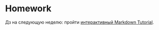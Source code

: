 # Homework

Дз на следующую неделю: пройти [интерактивный Markdown Tutorial](https://www.markdowntutorial.com/).
